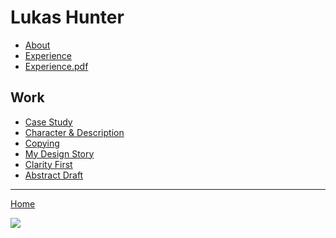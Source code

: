 
# Lukas Hunter

- [About](about)
- [Experience](cv-2020-lhunter)
- [Experience.pdf](cv-2020-hunter.pdf)

## Work

- [Case Study](case-study)
- [Character & Description](01-character-description)
- [Copying](copying-chapter-6)
- [My Design Story](05-presentation-storytelling)
- [Clarity First](06-clarity-first) 
- [Abstract Draft](07-abstract-draft)

- - -

[Home](https://github.com/luke-b-hunter/ajvot3)

![](05-img/cau-homepage.png)
